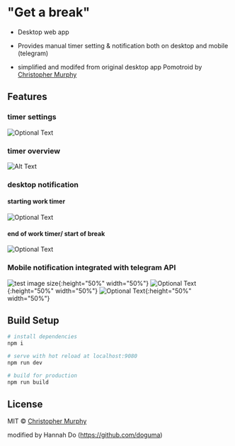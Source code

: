 # "Get a break"

- Desktop web app
- Provides manual timer setting & notification both on desktop and mobile (telegram)

- simplified and modifed from original desktop app Pomotroid by [Christopher Murphy](https://github.com/Splode)

## Features

### timer settings
![Optional Text](../master/getabreak_settings.png)

### timer overview
![Alt Text](https://j.gifs.com/nrAnxY.gif)


### desktop notification
#### starting work timer
![Optional Text](../master/getabreak_work.png)

#### end of work timer/ start of break
![Optional Text](../master/getabreak_break.png)


### Mobile notification integrated with telegram API
![test image size](../master/getabreak_telegramOverview.jpeg){:height="50%" width="50%"}
![Optional Text](../master/getabreak_telegramOverview.jpeg){:height="50%" width="50%"}
![Optional Text](../master/getabreak_breakStarts.jpeg){:height="50%" width="50%"}


## Build Setup

```bash
# install dependencies
npm i

# serve with hot reload at localhost:9080
npm run dev

# build for production
npm run build
```

## License

MIT &copy; [Christopher Murphy](https://github.com/Splode)

modified by Hannah Do (https://github.com/doguma)

